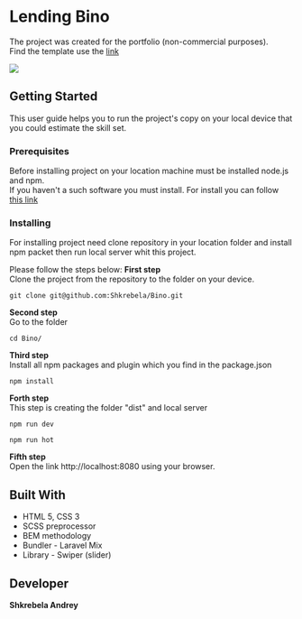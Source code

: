# Lending Bino
The project was created for the portfolio (non-commercial purposes).<br> 
Find the template use the [link](https://www.behance.net/gallery/28954423/Freebie-Bino-Landing-Page-PSD-Template)

![](https://github.com/Shkrebela/TEST/blob/master/ezgif.com-resize%20(1).gif?raw=true)

## Getting Started
This user guide helps you to run the project's copy on your local device that you could estimate the skill set.

### Prerequisites
Before installing project on your location machine must be installed node.js and npm.<br>
If you haven't a such software you must install. For install you can follow [this link](https://nodejs.org/uk/download/package-manager/)

### Installing

For installing project need clone repository in your location folder and install npm packet then run local server whit this project. 

Please follow the steps below:
**First step**<br> 
Clone the project from the repository to the folder on your device.
```
git clone git@github.com:Shkrebela/Bino.git
```
**Second step**<br> 
Go to the folder
```
cd Bino/
```
**Third step**<br> 
Install all npm packages and plugin which you find in the package.json 
```
npm install
```
**Forth step**<br>
This step is creating the folder "dist" and local server
```
npm run dev 

npm run hot 
```
**Fifth step**<br>
Open the link http://localhost:8080 using your browser.

## Built With

* HTML 5, CSS 3
* SCSS preprocessor
* BEM methodology
* Bundler - Laravel Mix
* Library - Swiper (slider)

## Developer
**Shkrebela Andrey** 
